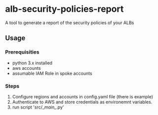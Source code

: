 # alb-security-policies-report
A tool to generate a report of the security policies of your ALBs

## Usage

### Prerequisities

- python 3.x installed
- aws accounts
- assumable IAM Role in spoke accounts

### Steps

1. Configure regions and accounts in config.yaml file (there is example)
2. Authenticate to AWS and store credentials as environemnt variables.
2. run script 'src/\__main\__.py'
